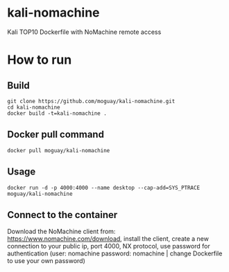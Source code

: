 # kali-nomachine
Kali TOP10 Dockerfile with NoMachine remote access

# How to run
## Build

```
git clone https://github.com/moguay/kali-nomachine.git
cd kali-nomachine
docker build -t=kali-nomachine .
```
## Docker pull command
```
docker pull moguay/kali-nomachine
```

## Usage

```
docker run -d -p 4000:4000 --name desktop --cap-add=SYS_PTRACE moguay/kali-nomachine
```

## Connect to the container

Download the NoMachine client from: https://www.nomachine.com/download, install the client, create a new connection to your public ip, port 4000, NX protocol, use password for authentication (user: nomachine password: nomachine | change Dockerfile to use your own password)
